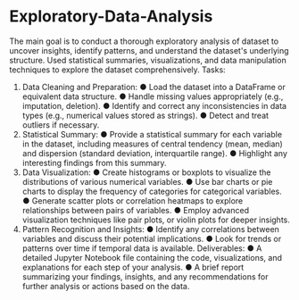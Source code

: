 # Exploratory-Data-Analysis
The main goal is to conduct a thorough exploratory analysis of dataset to uncover insights, identify patterns, and understand the dataset's underlying structure. Used statistical summaries, visualizations, and data manipulation techniques to explore the dataset comprehensively.
Tasks:
1.	Data Cleaning and Preparation:
●	Load the dataset into a DataFrame or equivalent data structure.
●	Handle missing values appropriately (e.g., imputation, deletion).
●	Identify and correct any inconsistencies in data types (e.g., numerical values stored as strings).
●	Detect and treat outliers if necessary.
2.	Statistical Summary:
●	Provide a statistical summary for each variable in the dataset, including measures of central tendency (mean, median) and dispersion (standard deviation, interquartile range).
●	Highlight any interesting findings from this summary.
3.	Data Visualization:
●	Create histograms or boxplots to visualize the distributions of various numerical variables.
●	Use bar charts or pie charts to display the frequency of categories for categorical variables.
●	Generate scatter plots or correlation heatmaps to explore relationships between pairs of variables.
●	Employ advanced visualization techniques like pair plots, or violin plots for deeper insights.
4.	Pattern Recognition and Insights:
●	Identify any correlations between variables and discuss their potential implications.
●	Look for trends or patterns over time if temporal data is available.
Deliverables:
●	A detailed Jupyter Notebook file containing the code, visualizations, and explanations for each step of your analysis.
●	A brief report summarizing your findings, insights, and any recommendations for further analysis or actions based on the data.
